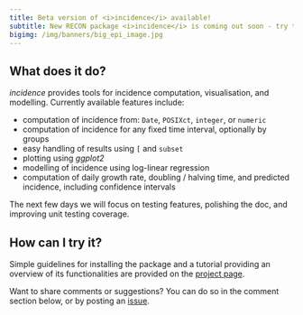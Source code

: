 ```yaml
---
title: Beta version of <i>incidence</i> available!
subtitle: New RECON package <i>incidence</i> is coming out soon - try the beta version.
bigimg: /img/banners/big_epi_image.jpg
---
```



## What does it do?

*incidence* provides tools for incidence computation, visualisation, and modelling.
Currently available features include:

- computation of incidence from: `Date`, `POSIXct`, `integer`, or `numeric`
- computation of incidence for any fixed time interval, optionally by groups
- easy handling of results using `[` and `subset`
- plotting using *ggplot2*
- modelling of incidence using log-linear regression
- computation of daily growth rate, doubling / halving time, and predicted incidence, including confidence intervals


The next few days we will focus on testing features, polishing the doc, and improving unit testing coverage.


## How can I try it?

Simple guidelines for installing the package and a tutorial providing an overview of its functionalities are provided on the [project page](http://github.com/reconhub/incidence).

Want to share comments or suggestions? You can do so in the comment section below, or by posting an [issue](http://github.com/reconhub/incidence/issues).